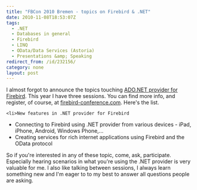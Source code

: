 ```yaml
---
title: "FBCon 2010 Bremen - topics on Firebird & .NET"
date: 2010-11-08T18:53:07Z
tags:
  - .NET
  - Databases in general
  - Firebird
  - LINQ
  - OData/Data Services (Astoria)
  - Presentations &amp; Speaking
redirect_from: /id/232156/
category: none
layout: post
---
```

I almost forgot to announce the topics touching [ADO.NET provider for Firebird][1]. This year I have three sessions. You can find more info, and register, of course, at [firebird-conference.com][2]. Here's the list.

	<li>New features in .NET provider for Firebird
* Connecting to Firebird using .NET provider from various devices - iPad, iPhone, Android, Windows Phone,...
* Creating services for rich internet applications using Firebird and the OData protocol

So if you're interested in any of these topic, come, ask, participate. Especially hearing scenarios in what you're using the .NET provider is very valuable for me. I also like talking between sessions, I always learn something new and I'm eager to to my best to answer all questions people are asking.

[1]: http://www.firebirdsql.org/index.php?op=files&id=netprovider
[2]: http://www.firebird-conference.com
